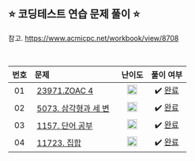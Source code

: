 ## ⭐️ 코딩테스트 연습 문제 풀이 ⭐️ 

참고. https://www.acmicpc.net/workbook/view/8708

<br>

| **번호** | **문제** | **난이도** | **풀이 여부** |
|:--------:|:--------|:----------:|:-----------:|
| 01 | &nbsp;[23971.ZOAC 4](https://www.acmicpc.net/problem/23971)&nbsp;&nbsp; | &nbsp;&nbsp;<img src="https://github.com/yuuforest/Baekjoon/assets/97596022/316bdbba-42d4-4add-8964-28cd3b14c884" width="20"/>&nbsp;&nbsp; | &nbsp;✔️ [완료](https://github.com/yuuforest/Baekjoon/blob/main/python/%EC%BD%94%ED%85%8C%EC%97%B0%EC%8A%B5/Prob23971.py)&nbsp; |
| 02 | &nbsp;[5073. 삼각형과 세 변](https://www.acmicpc.net/problem/5073)&nbsp;&nbsp; | &nbsp;&nbsp;<img src="https://github.com/yuuforest/Baekjoon/assets/97596022/316bdbba-42d4-4add-8964-28cd3b14c884" width="20"/>&nbsp;&nbsp; | &nbsp;✔️ [완료](https://github.com/yuuforest/Baekjoon/blob/main/python/%EC%BD%94%ED%85%8C%EC%97%B0%EC%8A%B5/Prob5073.py)&nbsp; |
| 03 | &nbsp;[1157. 단어 공부](https://www.acmicpc.net/problem/1157)&nbsp;&nbsp; | &nbsp;&nbsp;<img src="https://github.com/yuuforest/Baekjoon/assets/97596022/e8f40ec7-0181-4093-9d28-a265de6babd3" width="20"/>&nbsp;&nbsp; | &nbsp;✔️ [완료](https://github.com/yuuforest/Baekjoon/blob/main/python/%EC%BD%94%ED%85%8C%EC%97%B0%EC%8A%B5/Prob1157.py)&nbsp; |
| 04 | &nbsp;[11723. 집합](https://www.acmicpc.net/problem/11723)&nbsp;&nbsp; | &nbsp;&nbsp;<img src="https://github.com/yuuforest/Baekjoon/assets/97596022/16c246cd-0ac7-4c70-8e59-ae53094efefd" width="20"/>&nbsp;&nbsp; | &nbsp;✔️ [완료](https://github.com/yuuforest/Baekjoon/blob/main/python/%EC%BD%94%ED%85%8C%EC%97%B0%EC%8A%B5/Prob11723.py)&nbsp; |